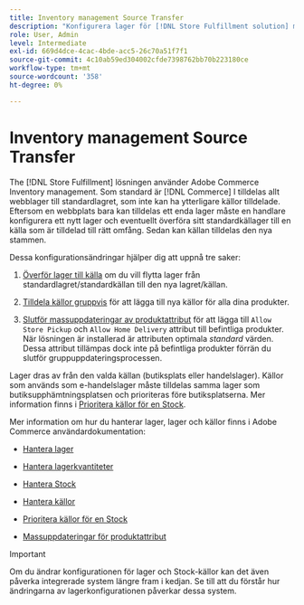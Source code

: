 ```yaml
---
title: Inventory management Source Transfer
description: "Konfigurera lager för [!DNL Store Fulfillment solution] med Adobe Commerce Inventory management. Ställ in ett nytt lager och överför lager från standardlagret så att du kan tilldela det till källor som konfigurerats för att aktivera Store Pickup-funktioner som krävs av Store Fulfillment-lösningen."
role: User, Admin
level: Intermediate
exl-id: 669d4dce-4cac-4bde-acc5-26c70a51f7f1
source-git-commit: 4c10ab59ed304002cfde7398762bb70b223180ce
workflow-type: tm+mt
source-wordcount: '358'
ht-degree: 0%

---
```



# Inventory management Source Transfer

The [!DNL Store Fulfillment] lösningen använder Adobe Commerce Inventory management. Som standard är [!DNL Commerce] I tilldelas allt webblager till standardlagret, som inte kan ha ytterligare källor tilldelade. Eftersom en webbplats bara kan tilldelas ett enda lager måste en handlare konfigurera ett nytt lager och eventuellt överföra sitt standardkällager till en källa som är tilldelad till rätt omfång. Sedan kan källan tilldelas den nya stammen.

Dessa konfigurationsändringar hjälper dig att uppnå tre saker:

1. [Överför lager till källa](https://docs.magento.com/user-guide/catalog/inventory-bulk-transfer-inventory.html) om du vill flytta lager från standardlagret/standardkällan till den nya lagret/källan.

1. [Tilldela källor gruppvis](https://docs.magento.com/user-guide/catalog/inventory-bulk-assign-sources.html) för att lägga till nya källor för alla dina produkter.

1. [Slutför massuppdateringar av produktattribut](https://docs.magento.com/user-guide/stores/bulk-product-attribute-update.html) för att lägga till `Allow Store Pickup` och `Allow Home Delivery` attribut till befintliga produkter. När lösningen är installerad är attributen optimala *standard* värden. Dessa attribut tillämpas dock inte på befintliga produkter förrän du slutför gruppuppdateringsprocessen.

Lager dras av från den valda källan (butiksplats eller handelslager). Källor som används som e-handelslager måste tilldelas samma lager som butiksupphämtningsplatsen och prioriteras före butiksplatserna. Mer information finns i [Prioritera källor för en Stock](https://docs.magento.com/user-guide/catalog/inventory-stock-priority.html).

Mer information om hur du hanterar lager, lager och källor finns i Adobe Commerce användardokumentation:

- [Hantera lager](https://docs.magento.com/user-guide/catalog/inventory-management.html)

- [Hantera lagerkvantiteter](https://docs.magento.com/user-guide/catalog/inventory-manage-inventory-quantities.html)

- [Hantera Stock](https://docs.magento.com/user-guide/catalog/inventory-stock.html)

- [Hantera källor](https://docs.magento.com/user-guide/catalog/inventory-sources.html)

- [Prioritera källor för en Stock](https://docs.magento.com/user-guide/catalog/inventory-stock-priority.html)

- [Massuppdateringar för produktattribut](https://docs.magento.com/user-guide/stores/bulk-product-attribute-update.html)


>[!IMPORTANT]
>
>Om du ändrar konfigurationen för lager och Stock-källor kan det även påverka integrerade system längre fram i kedjan. Se till att du förstår hur ändringarna av lagerkonfigurationen påverkar dessa system.
